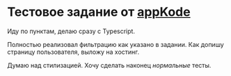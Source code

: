 # Тестовое задание от [appKode](https://github.com/appKODE/trainee-test-frontend)

Иду по пунктам, делаю сразу с Typescript.


Полностью реализовал фильтрацию как указано в задании.
Как допишу страницу пользователя, выложу на хостинг.

Думаю над стилизацией.
Хочу сделать наконец *нормальные* тесты.
